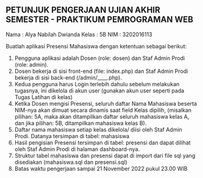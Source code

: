 PETUNJUK PENGERJAAN UJIAN AKHIR SEMESTER - PRAKTIKUM PEMROGRAMAN WEB
--------------------------------------------------------------------
Nama : Alya Nabilah Dwianda
Kelas : 5B
NIM : 3202016113


Buatlah aplikasi Presensi Mahasiswa dengan ketentuan sebagai berikut:
1. Pengguna aplikasi adalah Dosen (role: dosen) dan Staf Admin Prodi (role: admin). 
2. Dosen bekerja di sisi front-end (file: index.php) dan Staf Admin Prodi bekerja di sisi back-end (/admin/____.php). 
3. Kedua pengguna harus Login terlebih dahulu sebelum melakukan tugasnya, ini dikelola di akun user (gunakan akun user seperti pada Tugas Latihan di kelas)
4. Ketika Dosen mengisi Presensi, seluruh daftar Nama Mahasiswa beserta NIM-nya akan dimuat secara dinamis saat field Kelas dipilih, (misalkan pilihan: 5A, maka akan ditampilkan daftar seluruh mahasiswa kelas A, dan jika pilihan: 5B, ditampilkan mahasiswa kelas B).
5. Daftar nama mahasiswa setiap kelas dikelola/ diisi oleh Staf Admin Prodi. Datanya tersimpan di tabel: mahasiswa
6. Hasil pengisian Presensi tersimpan di tabel: presensi dan dapat dilihat oleh Staf Admin Prodi di halaman dashboard-nya.
7. Struktur tabel mahasiswa dan presensi dapat di import dari file sql yang disediakan (mahasiswa.sql dan presensi.sql)
8. Batas waktu pengerjaan sampai 21 November 2022 pukul 23.00 WIB
